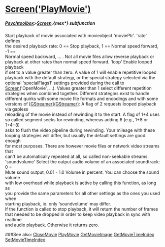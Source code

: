 # [Screen('PlayMovie')](Screen-PlayMovie) 
##### [Psychtoolbox](Psychtoolbox)>[Screen](Screen).{mex*} subfunction


Start playback of movie associated with movieobject 'moviePtr'. 'rate' defines  
the desired playback rate: 0 == Stop playback, 1 == Normal speed forward, -1 ==  
Normal speed backward, ... . Not all movie files allow reverse playback or  
playback at other rates than normal speed forward. 'loop' Enable looped playback  
if set to a value greater than zero. A value of 1 will enable repetitive looped  
playback with the default strategy, or the special strategy selected via the  
optional 'specialFlags1' settings provided during the call to  
[Screen](Screen)('OpenMovie', ...). Values greater than 1 select different repetition  
strategies when combined together. Different strategies exist to handle  
different quirks with some movie file formats and encodings and with some  
versions of [[GStreamer](GStreamer)][(GStreamer)]((GStreamer)): A flag of 2 requests looped playback via gapless  
reloading of the movie instead of rewinding it to the start. A flag of 1+4 uses  
so called segment seeks for rewinding, whereas adding 8 (e.g., 1+8 or 1+4+8)  
asks to flush the video pipeline during rewinding. Your mileage with these  
looping strategies will differ, but usually the default settings are good enough  
for most purposes. There are however movie files or network video streams that  
can't be automatically repeated at all, so called non-seekable streams.  
'soundvolume' Select the output audio volume of an associated soundtrack: 0 =  
Mute sound output, 0.01 - 1.0 Volume in percent. You can choose the sound volume  
with low overhead while playback is active by calling this function, as long as  
you provide the same parameters for all other settings as the ones you used when  
starting playback, ie. only 'soundvolume' may differ.  
If the function is called to stop playback, it will return the number of frames  
that needed to be dropped in order to keep video playback in sync with realtime  
and audio playback. Otherwise it returns zero.  
  


###See also:
[CloseMovie](Screen-CloseMovie) [PlayMovie](Screen-PlayMovie) [GetMovieImage](Screen-GetMovieImage) [GetMovieTimeIndex](Screen-GetMovieTimeIndex) [SetMovieTimeIndex](Screen-SetMovieTimeIndex)
